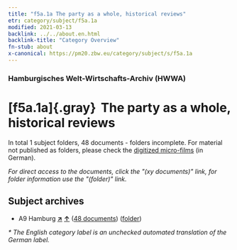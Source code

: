 ```yaml
---
title: "f5a.1a The party as a whole, historical reviews"
etr: category/subject/f5a.1a
modified: 2021-03-13
backlink: ../../about.en.html
backlink-title: "Category Overview"
fn-stub: about
x-canonical: https://pm20.zbw.eu/category/subject/s/f5a.1a
---
```


### Hamburgisches Welt-Wirtschafts-Archiv (HWWA)
# [f5a.1a]{.gray}&#8201; The party as a whole, historical reviews&#160; 





In total 1 subject folders, 48 documents - folders incomplete.
For material not published as folders, please check the [digitized micro-films](/film/h1_sh.de.html) (in German).

_For direct access to the documents, click the "(xy documents)" link, for folder information use the "(folder)" link._

## Subject archives


- A9 Hamburg [**&nearr;**](../../../geo/i/140905/about.en.html "Hamburg (all folders)") [**&uarr;**](../../../geo/about.en.html#A9 "Country category system") (<a href="https://pm20.zbw.eu/dfgview/sh/140905,144422" title="about: Hamburg : The party as a whole, historical reviews" target="_blank">48 documents</a>) ([folder](../../../../folder/sh/1409xx/140905/1444xx/144422/about.en.html))


_* The English category label is an unchecked automated translation of the German label._

